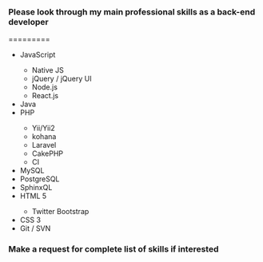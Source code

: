 <h3>Please look through my main professional skills as a back-end developer</h3>
=========

<ul>
  <li>JavaScript</li>
    <ul>
      <li>Native JS</li>
      <li>jQuery / jQuery UI</li>
      <li>Node.js</li>
      <li>React.js</li>
    </ul>
  <li>Java</li>
  <li>PHP</li>
    <ul>
      <li>Yii/Yii2</li>
      <li>kohana</li>
      <li>Laravel</li>
      <li>CakePHP</li>
      <li>CI</li>
    </ul>
    <li>MySQL</li>
    <li>PostgreSQL</li>
    <li>SphinxQL</li>
   <li>HTML 5</li>
    <ul>
      <li>Twitter Bootstrap</li>
    </ul>
  <li>CSS 3</li>
  <li>Git / SVN</li>
</ul>

<h3>Make a request for complete list of skills if interested</h3>
